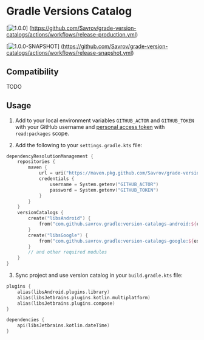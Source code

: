 # Gradle Versions Catalog
[![1.0.0](https://github.com/Savrov/grade-version-catalogs/actions/workflows/release-production.yml/badge.svg?branch=release/1.0.0)]
(https://github.com/Savrov/grade-version-catalogs/actions/workflows/release-production.yml)

[![1.0.0-SNAPSHOT](https://github.com/Savrov/grade-version-catalogs/actions/workflows/release-snapshot.yml/badge.svg?branch=release/1.0.0)]
(https://github.com/Savrov/grade-version-catalogs/actions/workflows/release-snapshot.yml)

## Compatibility

TODO

## Usage

1. Add to your local environment variables `GITHUB_ACTOR` and `GITHUB_TOKEN` with your GitHub username and
   [personal access token](https://docs.github.com/en/github/authenticating-to-github/creating-a-personal-access-token)
   with `read:packages` scope.

2. Add the following to your `settings.gradle.kts` file:

```kotlin
dependencyResolutionManagement {
    repositories {
        maven {
            url = uri("https://maven.pkg.github.com/Savrov/grade-version-catalogs")
            credentials {
                username = System.getenv("GITHUB_ACTOR")
                password = System.getenv("GITHUB_TOKEN")
            }
        }
    }
    versionCatalogs {
        create("libsAndroid") {
            from("com.github.savrov.gradle:version-catalogs-android:${extra["gradle-versions"]}")
        }
        create("libsGoogle") {
            from("com.github.savrov.gradle:version-catalogs-google:${extra["gradle-versions"]}")
        }
        // and other required modules
    }
}
```

3. Sync project and use version catalog in your `build.gradle.kts` file:

```kotlin
plugins {
    alias(libsAndroid.plugins.library)
    alias(libsJetbrains.plugins.kotlin.multiplatform)
    alias(libsJetbrains.plugins.compose)
}
```

```kotlin
dependencies {
    api(libsJetbrains.kotlin.dateTime)
}
```